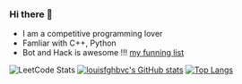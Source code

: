 ### Hi there 👋

<!--
**louisfghbvc/louisfghbvc** is a ✨ _special_ ✨ repository because its `README.md` (this file) appears on your GitHub profile.

Here are some ideas to get you started:

- 🔭 I’m currently working on ...
- 🌱 I’m currently learning ...
- 👯 I’m looking to collaborate on ...
- 🤔 I’m looking for help with ...
- 💬 Ask me about ...
- 📫 How to reach me: ...
- 😄 Pronouns: ...
- ⚡ Fun fact: ...
-->

- I am a competitive programming lover
- Famliar with C++, Python
- Bot and Hack is awesome !!! [my funning list](https://github.com/stars/louisfghbvc/lists/fun-project)

![LeetCode Stats](https://leetcard.jacoblin.cool/louisfghbvc?ext=contest)
[![louisfghbvc's GitHub stats](https://github-readme-stats.vercel.app/api?username=louisfghbvc&count_private=true)](https://github.com/anuraghazra/github-readme-stats)
[![Top Langs](https://github-readme-stats.vercel.app/api/top-langs/?username=louisfghbvc)](https://github.com/anuraghazra/github-readme-stats)
